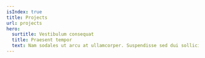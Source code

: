 ```yaml
---
isIndex: true
title: Projects
url: projects
hero:
  surtitle: Vestibulum consequat
  title: Praesent tempor
  text: Nam sodales ut arcu at ullamcorper. Suspendisse sed dui sollicitudin, aliquet diam in, aliquam arcu. Vestibulum consequat sit amet est eleifend laoreet. Praesent tempor arcu ex, et elementum neque dictum venenatis.
---
```

